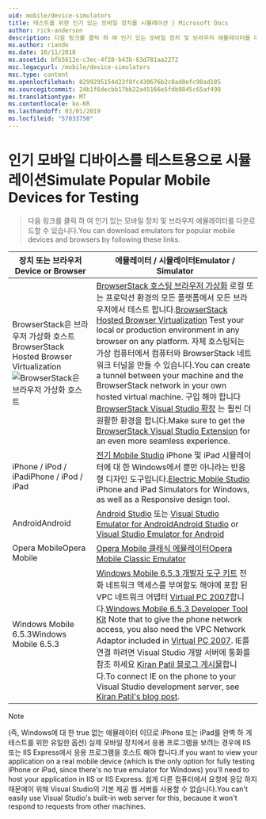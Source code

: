```yaml
---
uid: mobile/device-simulators
title: 테스트를 위한 인기 있는 모바일 장치를 시뮬레이션 | Microsoft Docs
author: rick-anderson
description: 다음 링크를 클릭 하 여 인기 있는 모바일 장치 및 브라우저 에뮬레이터를 다운로드할 수 있습니다.
ms.author: riande
ms.date: 10/11/2018
ms.assetid: bfb5612e-c3ec-4f28-b43b-63d781aa2272
msc.legacyurl: /mobile/device-simulators
msc.type: content
ms.openlocfilehash: 8299295154d23f8fc430676b2c8ad8efc98ad185
ms.sourcegitcommit: 24b1f6decbb17bb22a45166e5fdb0845c65af498
ms.translationtype: MT
ms.contentlocale: ko-KR
ms.lasthandoff: 03/01/2019
ms.locfileid: "57033750"
---
```

# <a name="simulate-popular-mobile-devices-for-testing"></a><span data-ttu-id="efa02-103">인기 모바일 디바이스를 테스트용으로 시뮬레이션</span><span class="sxs-lookup"><span data-stu-id="efa02-103">Simulate Popular Mobile Devices for Testing</span></span>

> <span data-ttu-id="efa02-104">다음 링크를 클릭 하 여 인기 있는 모바일 장치 및 브라우저 에뮬레이터를 다운로드할 수 있습니다.</span><span class="sxs-lookup"><span data-stu-id="efa02-104">You can download emulators for popular mobile devices and browsers by following these links.</span></span>

| <span data-ttu-id="efa02-105">장치 또는 브라우저</span><span class="sxs-lookup"><span data-stu-id="efa02-105">Device or Browser</span></span> | <span data-ttu-id="efa02-106">에뮬레이터 / 시뮬레이터</span><span class="sxs-lookup"><span data-stu-id="efa02-106">Emulator / Simulator</span></span> |
| --- | --- |
| <span data-ttu-id="efa02-107">BrowserStack은 브라우저 가상화 호스트</span><span class="sxs-lookup"><span data-stu-id="efa02-107">BrowserStack Hosted Browser Virtualization</span></span> ![BrowserStack은 브라우저 가상화 호스트](device-simulators/_static/image1.png) | <span data-ttu-id="efa02-109">[BrowserStack 호스팅 브라우저 가상화](http://browserstack.com) 로컬 또는 프로덕션 환경의 모든 플랫폼에서 모든 브라우저에서 테스트 합니다.</span><span class="sxs-lookup"><span data-stu-id="efa02-109">[BrowserStack Hosted Browser Virtualization](http://browserstack.com) Test your local or production environment in any browser on any platform.</span></span> <span data-ttu-id="efa02-110">자체 호스팅되는 가상 컴퓨터에서 컴퓨터와 BrowserStack 네트워크 터널을 만들 수 있습니다.</span><span class="sxs-lookup"><span data-stu-id="efa02-110">You can create a tunnel between your machine and the BrowserStack network in your own hosted virtual machine.</span></span> <span data-ttu-id="efa02-111">구입 해야 합니다 [BrowserStack Visual Studio 확장](https://marketplace.visualstudio.com/items?itemName=browserstackcom.BrowserStack) 는 훨씬 더 원활한 환경을 합니다.</span><span class="sxs-lookup"><span data-stu-id="efa02-111">Make sure to get the [BrowserStack Visual Studio Extension](https://marketplace.visualstudio.com/items?itemName=browserstackcom.BrowserStack) for an even more seamless experience.</span></span> |
| <span data-ttu-id="efa02-112">iPhone / iPod / iPad</span><span class="sxs-lookup"><span data-stu-id="efa02-112">iPhone / iPod / iPad</span></span> | <span data-ttu-id="efa02-113">[전기 Mobile Studio](http://www.electricplum.com/studio.aspx) iPhone 및 iPad 시뮬레이터에 대 한 Windows에서 뿐만 아니라는 반응 형 디자인 도구입니다.</span><span class="sxs-lookup"><span data-stu-id="efa02-113">[Electric Mobile Studio](http://www.electricplum.com/studio.aspx) iPhone and iPad Simulators for Windows, as well as a Responsive design tool.</span></span> |
| <span data-ttu-id="efa02-114">Android</span><span class="sxs-lookup"><span data-stu-id="efa02-114">Android</span></span> | <span data-ttu-id="efa02-115">[Android Studio](https://developer.android.com/studio/) 또는 [Visual Studio Emulator for Android](https://visualstudio.microsoft.com/vs/msft-android-emulator/)</span><span class="sxs-lookup"><span data-stu-id="efa02-115">[Android Studio](https://developer.android.com/studio/) or [Visual Studio Emulator for Android](https://visualstudio.microsoft.com/vs/msft-android-emulator/)</span></span> |
| <span data-ttu-id="efa02-116">Opera Mobile</span><span class="sxs-lookup"><span data-stu-id="efa02-116">Opera Mobile</span></span> | [<span data-ttu-id="efa02-117">Opera Mobile 클래식 에뮬레이터</span><span class="sxs-lookup"><span data-stu-id="efa02-117">Opera Mobile Classic Emulator</span></span>](https://www.opera.com/developer/mobile-emulator) |
| <span data-ttu-id="efa02-118">Windows Mobile 6.5.3</span><span class="sxs-lookup"><span data-stu-id="efa02-118">Windows Mobile 6.5.3</span></span> | <span data-ttu-id="efa02-119">[Windows Mobile 6.5.3 개발자 도구 키트](https://www.microsoft.com/downloads/en/details.aspx?FamilyID=c0213f68-2e01-4e5c-a8b2-35e081dcf1ca&amp;displaylang=en) 전화 네트워크 액세스를 부여할도 해야에 포함 된 VPC 네트워크 어댑터 [Virtual PC 2007](https://www.microsoft.com/downloads/en/details.aspx?FamilyID=04d26402-3199-48a3-afa2-2dc0b40a73b6&amp;DisplayLang=en)합니다.</span><span class="sxs-lookup"><span data-stu-id="efa02-119">[Windows Mobile 6.5.3 Developer Tool Kit](https://www.microsoft.com/downloads/en/details.aspx?FamilyID=c0213f68-2e01-4e5c-a8b2-35e081dcf1ca&amp;displaylang=en) Note that to give the phone network access, you also need the VPC Network Adaptor included in [Virtual PC 2007](https://www.microsoft.com/downloads/en/details.aspx?FamilyID=04d26402-3199-48a3-afa2-2dc0b40a73b6&amp;DisplayLang=en).</span></span> <span data-ttu-id="efa02-120">IE를 연결 하려면 Visual Studio 개발 서버에 통화를 참조 하세요 [Kiran Patil 블로그 게시물](http://kiranpatils.wordpress.com/2009/11/19/access-internetlocal-website-from-your-windows-mobile-device-emulators/)합니다.</span><span class="sxs-lookup"><span data-stu-id="efa02-120">To connect IE on the phone to your Visual Studio development server, see [Kiran Patil's blog post](http://kiranpatils.wordpress.com/2009/11/19/access-internetlocal-website-from-your-windows-mobile-device-emulators/).</span></span> |

> [!NOTE]
> <span data-ttu-id="efa02-121">(즉, Windows에 대 한 true 없는 에뮬레이터 이므로 iPhone 또는 iPad를 완벽 하 게 테스트를 위한 유일한 옵션) 실제 모바일 장치에서 응용 프로그램을 보려는 경우에 IIS 또는 IIS Express에서 응용 프로그램을 호스트 해야 합니다.</span><span class="sxs-lookup"><span data-stu-id="efa02-121">If you want to view your application on a real mobile device (which is the only option for fully testing iPhone or iPad, since there's no true emulator for Windows) you'll need to host your application in IIS or IIS Express.</span></span> <span data-ttu-id="efa02-122">쉽게 다른 컴퓨터에서 요청에 응답 하지 때문에이 위해 Visual Studio의 기본 제공 웹 서버를 사용할 수 없습니다.</span><span class="sxs-lookup"><span data-stu-id="efa02-122">You can't easily use Visual Studio's built-in web server for this, because it won't respond to requests from other machines.</span></span>